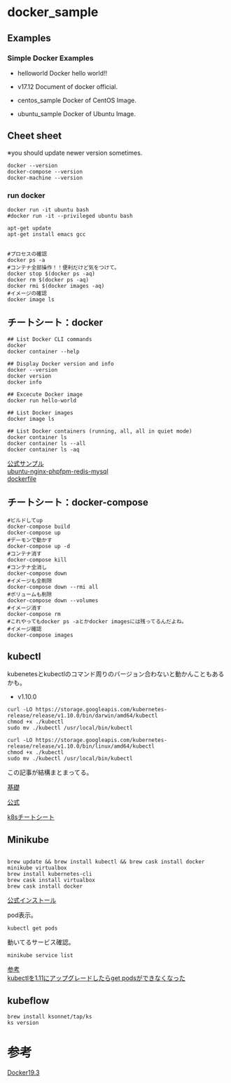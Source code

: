 # docker_sample

## Examples

### Simple Docker Examples

- helloworld
Docker hello world!!    

- v17.12
Document of docker official.

- centos_sample
Docker of CentOS Image.

- ubuntu_sample
Docker of Ubuntu Image.



## Cheet sheet

※you should update newer version sometimes.

    docker --version
    docker-compose --version
    docker-machine --version


### run docker

    docker run -it ubuntu bash
    #docker run -it --privileged ubuntu bash

    apt-get update
    apt-get install emacs gcc


    #プロセスの確認
    docker ps -a
    #コンテナ全部操作！！便利だけど気をつけて。
    docker stop $(docker ps -aq)
    docker rm $(docker ps -aq)
    docker rmi $(docker images -aq)
    #イメージの確認
    docker image ls


## チートシート：docker

	## List Docker CLI commands
	docker
	docker container --help

	## Display Docker version and info
   	docker --version
	docker version
	docker info

	## Excecute Docker image
	docker run hello-world

	## List Docker images
	docker image ls

	## List Docker containers (running, all, all in quiet mode)
	docker container ls
	docker container ls --all
	docker container ls -aq


[公式サンプル](https://github.com/docker/labs)    
[ubuntu-nginx-phpfpm-redis-mysql](https://github.com/maemori/accon/blob/master/docker/ubuntu-nginx-phpfpm-redis-mysql/Dockerfile)    
[dockerfile](https://github.com/dockerfile)    


## チートシート：docker-compose


```
#ビルドしてup
docker-compose build
docker-compose up
#デーモンで動かす                                                                       
docker-compose up -d
#コンテナ消す
docker-compose kill
#コンテナ全消し
docker-compose down
#イメージも全削除
docker-compose down --rmi all
#ボリュームも削除
docker-compose down --volumes
#イメージ消す
docker-compose rm
#これやってもdocker ps -aとかdocker imagesには残ってるんだよね。
#イメージ確認
docker-compose images
```

## kubectl

kubenetesとkubectlのコマンド周りのバージョン合わないと動かんこともあるかも。    


- v1.10.0    

```:mac
curl -LO https://storage.googleapis.com/kubernetes-release/release/v1.10.0/bin/darwin/amd64/kubectl
chmod +x ./kubectl
sudo mv ./kubectl /usr/local/bin/kubectl
```


```:linux
curl -LO https://storage.googleapis.com/kubernetes-release/release/v1.10.0/bin/linux/amd64/kubectl
chmod +x ./kubectl
sudo mv ./kubectl /usr/local/bin/kubectl
```

この記事が結構まとまってる。    

[基礎](http://sassembla.github.io/Public/2018:03:22%2020-25-55/2018:03:22%2020-25-55.html)    

[公式](https://kubernetes.io/docs/tasks/tools/install-kubectl/#install-kubectl-binary-using-curl)    

[k8sチートシート](https://kubernetes.io/docs/reference/kubectl/cheatsheet/#deleting-resources)    


## Minikube

```

brew update && brew install kubectl && brew cask install docker minikube virtualbox
brew install kubernetes-cli
brew cask install virtualbox
brew cask install docker

```

[公式インストール](https://github.com/kubernetes/minikube)


pod表示。    


```
kubectl get pods
```

動いてるサービス確認。    


```
minikube service list
```


[参考](https://kubernetes.io/docs/tasks/tools/install-minikube/)    
[kubectlを1.11にアップグレードしたらget podsができなくなった](https://qiita.com/hitochan777/items/40771f1acebcc5f5f538)    


## kubeflow


```
brew install ksonnet/tap/ks
ks version
```


# 参考

[Docker19.3](https://medium.com/nttlabs/docker-1903-5155754ff8ac)    


